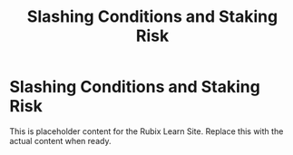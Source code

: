 ﻿---
title: Slashing Conditions and Staking Risk
sidebar_label: Slashing Conditions and Staking Risk
---

<!-- File: docs/validator-resources/slashing-risks.md -->
# Slashing Conditions and Staking Risk

This is placeholder content for the Rubix Learn Site. Replace this with the actual content when ready.
